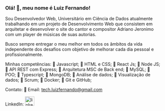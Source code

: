 ### Olá! 👋, meu nome é Luiz Fernando!

Sou Desenvolvedor Web, Universitário em Ciência de Dados atualmente trabalhando em um projeto de Desenvolvimento Web que consistem em arquitetar e desenvolver o site do cantor e compositor Adriano Jeronimo com um player de músicas de suas autorias.

Busco sempre entregar o meu melhor em todos os âmbitos da vida independente dos desafios com objetivo de melhorar cada dia pessoal e profissionalmente.

Minhas competências:
🔹 Javascript;
🔹 HTML e CSS;
🔹 React Js;
🔹 Node JS;
🔹 API REST com Express;
🔹 Arquitetura MSC de Back end;
🔹 MySQL;
🔹 POO;
🔹 Typescript;
🔹 MongoDB;
🔹 Análise de dados;
🔹 Visualização de dados;
🔹 Scrum;
🔹 Docker;
🔹 Git e GitHub;

Contato:
🔸 Email: tech.luizfernando@gmail.com


LinkedIn: 
[<img src='https://cdn.icon-icons.com/icons2/99/PNG/512/linkedin_socialnetwork_17441.png' alt='linkedin' height='30'>](https://www.linkedin.com/in/nandorodrigues/)
